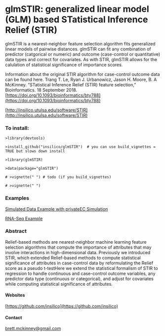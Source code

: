 
# glmSTIR: generalized linear model (GLM) based STatistical Inference Relief (STIR)

glmSTIR is a nearest-neighbor feature selection algorithm fits generalized linear models of pairwise distances. glmSTIR can fit any combination of predictor (catgorical or numeric) and outcome (case-control or quantitative) data types and correct for covariates. As with STIR, glmSTIR allows for the calulation of statistical significance of importance scores.   

Information about the original STIR algorithm for case-control outcome data can be found here. 
Trang T. Le, Ryan J. Urbanowicz, Jason H. Moore, B. A McKinney. “STatistical Inference Relief (STIR) feature selection,” Bioinformatics. 18 September 2018. [https://doi.org/10.1093/bioinformatics/bty788](https://doi.org/10.1093/bioinformatics/bty788)

[http://insilico.utulsa.edu/software/STIR](http://insilico.utulsa.edu/software/STIR)

### To install:

    >library(devtools)
    
    >install_github("insilico/glmSTIR")  # you can use build_vignettes = TRUE but slows down install

    >library(glmSTIR)
    
    >data(package="glmSTIR")
    
    # >vignette(" ") # todo (if you build_vignettes)
    
    # >vignette(" ")

    
 ### Examples

[Simulated Data Example with privateEC Simulation](https://github.com/insilico/glmSTIR/blob/master/inst/example/STIRexample.md) 

[RNA-Seq Example](https://github.com/insilico/glmSTIR/blob/master/vignettes/STIRmdd.Rmd) 

### Abstract

Relief-based methods are nearest-neighbor machine learning feature selection algorithms that compute the importance of attributes that may involve interactions in high-dimensional data. Previously we introduced STIR, which extended Relief-based methods to compute statistical significance of attributes  in  case-control  data  by reformulating the Relief score as a pseudo t-testHere we extend the statistical formalism of STIR to regression to handle continuous and case-control outcome variables, any predictor data type (continuous  or  categorical),  and  adjust  for  covariates  while  computing statistical significance of attributes.

#### Websites
[https://github.com/insilico](https://github.com/insilico)

#### Contact
[brett.mckinney@gmail.com](brett.mckinney@gmail.com)
